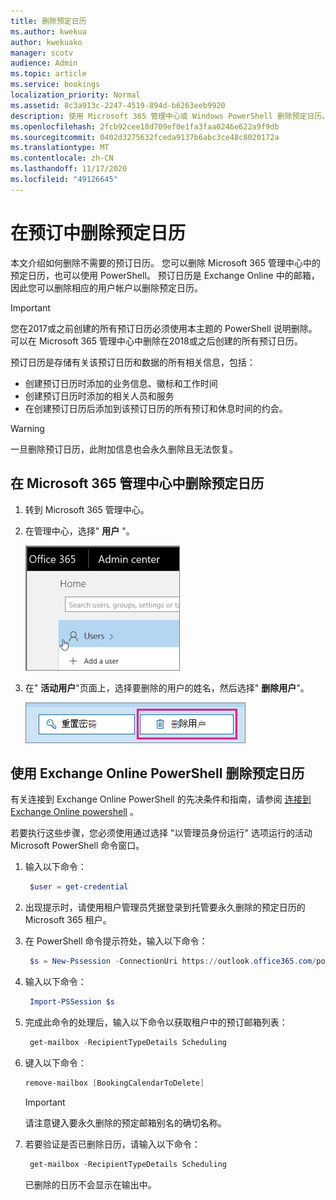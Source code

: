 ```yaml
---
title: 删除预定日历
ms.author: kwekua
author: kwekuako
manager: scotv
audience: Admin
ms.topic: article
ms.service: bookings
localization_priority: Normal
ms.assetid: 8c3a913c-2247-4519-894d-b6263eeb9920
description: 使用 Microsoft 365 管理中心或 Windows PowerShell 删除预定日历。
ms.openlocfilehash: 2fcb92cee18d709ef0e1fa3faa0246e622a9f9db
ms.sourcegitcommit: 0402d3275632fceda9137b6abc3ce48c8020172a
ms.translationtype: MT
ms.contentlocale: zh-CN
ms.lasthandoff: 11/17/2020
ms.locfileid: "49126645"
---
```

# <a name="delete-a-booking-calendar-in-bookings"></a>在预订中删除预定日历

本文介绍如何删除不需要的预订日历。 您可以删除 Microsoft 365 管理中心中的预定日历，也可以使用 PowerShell。 预订日历是 Exchange Online 中的邮箱，因此您可以删除相应的用户帐户以删除预定日历。

> [!IMPORTANT]
> 您在2017或之前创建的所有预订日历必须使用本主题的 PowerShell 说明删除。 可以在 Microsoft 365 管理中心中删除在2018或之后创建的所有预订日历。

预订日历是存储有关该预订日历和数据的所有相关信息，包括：

- 创建预订日历时添加的业务信息、徽标和工作时间
- 创建预订日历时添加的相关人员和服务
- 在创建预订日历后添加到该预订日历的所有预订和休息时间的约会。

> [!WARNING]
> 一旦删除预订日历，此附加信息也会永久删除且无法恢复。

## <a name="delete-a-booking-calendar-in-the-microsoft-365-admin-center"></a>在 Microsoft 365 管理中心中删除预定日历

1. 转到 Microsoft 365 管理中心。

1. 在管理中心，选择" **用户** "。

   ![Microsoft 365 管理中心中的用户 UI 的图像](../media/bookings-admin-center-users.png)

1. 在" **活动用户**"页面上，选择要删除的用户的姓名，然后选择" **删除用户**"。

   ![Microsoft 365 管理中心中的 Delete User UI 的图像](../media/bookings-delete-user.png)

## <a name="delete-a-booking-calendar-using-exchange-online-powershell"></a>使用 Exchange Online PowerShell 删除预定日历

有关连接到 Exchange Online PowerShell 的先决条件和指南，请参阅 [连接到 Exchange Online powershell](https://docs.microsoft.com/powershell/exchange/exchange-online-powershell-v2?view=exchange-ps) 。

若要执行这些步骤，您必须使用通过选择 "以管理员身份运行" 选项运行的活动 Microsoft PowerShell 命令窗口。

1. 输入以下命令：

   ```PowerShell
    $user = get-credential
   ```

1. 出现提示时，请使用租户管理员凭据登录到托管要永久删除的预定日历的 Microsoft 365 租户。

1. 在 PowerShell 命令提示符处，输入以下命令：

   ```PowerShell
    $s = New-Pssession -ConnectionUri https://outlook.office365.com/powershell-liveid -Credential $user -Authentication basic -AllowRedirection -ConfigurationName Microsoft.Exchange
   ```

1. 输入以下命令：

   ```PowerShell
    Import-PSSession $s
   ```

1. 完成此命令的处理后，输入以下命令以获取租户中的预订邮箱列表：

   ```PowerShell
    get-mailbox -RecipientTypeDetails Scheduling
   ```

1. 键入以下命令：

   ```PowerShell
   remove-mailbox [BookingCalendarToDelete]
   ```

   > [!IMPORTANT]
   > 请注意键入要永久删除的预定邮箱别名的确切名称。

1. 若要验证是否已删除日历，请输入以下命令：

   ```PowerShell
    get-mailbox -RecipientTypeDetails Scheduling
   ```

   已删除的日历不会显示在输出中。
